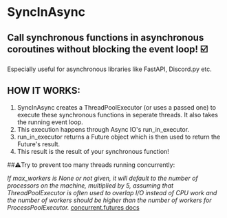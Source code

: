 # SyncInAsync

## Call synchronous functions in asynchronous coroutines without blocking the event loop! ☑️
Especially useful for asynchronous libraries like FastAPI, Discord.py etc.


## HOW IT WORKS:
1. SyncInAsync creates a ThreadPoolExecutor (or uses a passed one) to execute these synchronous functions in seperate threads. It also takes the running event loop.
2. This execution happens through Async IO's run_in_executor.
3. run_in_executor returns a Future object which is then used to return the Future's result.
4. This result is the result of your synchronous function!


##⚠️Try to prevent too many threads running concurrently:

*If max_workers is None or not given, it will default to the number of processors on the machine, multiplied by 5, assuming that ThreadPoolExecutor is often used to overlap I/O instead of CPU work and the number of workers should be higher than the number of workers for ProcessPoolExecutor.* [concurrent.futures docs](https://docs.python.org/3/library/concurrent.futures.html)
